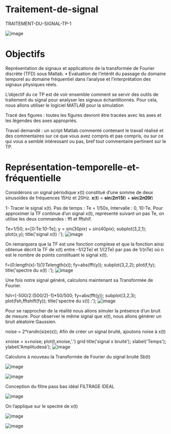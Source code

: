 # Traitement-de-signal

TRAITEMENT-DU-SIGNAL-TP-1

![image](https://user-images.githubusercontent.com/97410524/215338276-cc616544-999a-408d-abec-000b9d3f3aa8.png)

# Objectifs
Représentation de signaux et applications de la transformée de Fourier discrète (TFD) sous Matlab. • Evaluation de l’intérêt du passage du domaine temporel au domaine fréquentiel dans l’analyse et l’interprétation des signaux physiques réels.

L’objectif du ce TP est de voir ensemble comment se servir des outils de traitement du signal pour analyser les signaux échantillonnés. Pour cela, nous allons utiliser le logiciel MATLAB pour la simulation

Tracé des figures : toutes les figures devront être tracées avec les axes et les légendes des axes appropriés.

Travail demandé : un script Matlab commenté contenant le travail réalisé et des commentaires sur ce que vous avez compris et pas compris, ou sur ce qui vous a semblé intéressant ou pas, bref tout commentaire pertinent sur le TP.

# Représentation-temporelle-et-fréquentielle
Considérons un signal périodique x(t) constitué d’une somme de deux sinusoïdes de fréquences 15Hz et 20Hz. 𝐱(𝐭) = 𝐬𝐢𝐧(𝟐𝝅𝟏𝟓𝒕) + 𝐬𝐢𝐧(𝟐𝝅𝟐𝟎𝒕)

1- Tracer le signal x(t). Pas de temps : Te = 1/50s, Intervalle : 0, 10-Te. Pour approximer la TF continue d’un signal x(t), représenté suivant un pas Te, on utilise les deux commandes : fft et fftshif.

Te=1/50;
x=[0:Te:10-Te];
y = sin(30*pi*x) + sin(40*pi*x);
subplot(3,2,1);
plot(x,y);
title('signal x(t) :'); 
![image](https://user-images.githubusercontent.com/97410524/215338332-ecb8f8c1-cdc6-49cf-9ece-b5ddf96cae3a.png)

On remarquera que la TF est une fonction complexe et que la fonction ainsi obtenue décrit la TF de x(t) entre –1/(2Te) et 1/(2Te) par pas de 1/(nTe) où n est le nombre de points constituant le signal x(t).

f=(0:length(x)-1)*(1/Te*length(x)); 
fy=abs(fft(y));
subplot(3,2,2); 
plot(f,fy);
title('spectre du  x(t) :'); 
![image](https://user-images.githubusercontent.com/97410524/215346690-b30c6a3e-1644-48ce-b7b7-826838f72289.png)

Une fois notre signal généré, calculons maintenant sa Transformée de Fourier.

fsh=[-500/2:(500/2)-1]*50/500;
fy=abs(fft(y));
subplot(3,2,3);
plot(fsh,fftshift(fy));
title('spectre du  x(t) :');
![image](https://user-images.githubusercontent.com/97410524/215346700-ade7fb9c-baab-4eb2-a2cb-99acc425f02f.png)

Pour se rapprocher de la réalité nous allons simuler la présence d’un bruit de mesure. Pour observer le même signal que x(t), nous allons générer un bruit aléatoire Gaussien.

noise = 2*randn(size(x));
Afin de créer un signal bruité, ajoutons noise à x(t)

xnoise = x+noise; 
plot(t,xnoise,'.')
grid
title('signal x bruité');
xlabel('Temps');
ylabel('Amplitudesà');
![image](https://user-images.githubusercontent.com/97410524/215346710-1178c7cf-219d-41f3-a806-aa07207352e3.png)

Calculons à nouveau la Transformée de Fourier du signal bruité Sb(t)

![image](https://user-images.githubusercontent.com/97410524/215346715-fe29931c-cb91-406e-8ff2-304338d434ff.png)

![image](https://user-images.githubusercontent.com/97410524/215346718-2b649144-2c40-44a1-adda-1f81a0695e7f.png)

Conception du filtre pass bas idéal FILTRAGE IDEAL

![image](https://user-images.githubusercontent.com/97410524/215346729-5beab3eb-7cef-4f29-8c71-97a03506dc04.png)

On l’applique sur le spectre de x(t)

![image](https://user-images.githubusercontent.com/97410524/215346738-6564ae04-10c9-4497-a53d-ac98dbc529ca.png)

![image](https://user-images.githubusercontent.com/97410524/215346743-163c8934-0805-46ef-9c8f-97641a7a2144.png)

